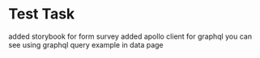 # Test Task

added storybook for form survey
added apollo client for graphql
you can see using graphql query example in data page
